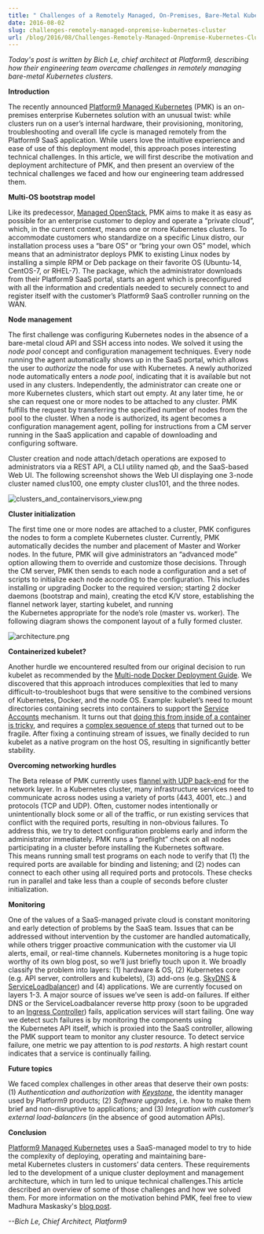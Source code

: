 ```yaml
---
title: " Challenges of a Remotely Managed, On-Premises, Bare-Metal Kubernetes Cluster "
date: 2016-08-02
slug: challenges-remotely-managed-onpremise-kubernetes-cluster
url: /blog/2016/08/Challenges-Remotely-Managed-Onpremise-Kubernetes-Cluster
---
```


_Today's post is written by Bich Le, chief architect at Platform9, describing how their engineering team overcame challenges in remotely managing bare-metal Kubernetes clusters.&nbsp;_

**Introduction**

The recently announced [Platform9 Managed Kubernetes](https://platform9.com/press/platform9-makes-easy-deploy-docker-containers-production-scale/) (PMK) is an on-premises enterprise Kubernetes solution with an unusual twist: while clusters run on a user’s internal hardware, their provisioning, monitoring, troubleshooting and overall life cycle is managed remotely from the Platform9 SaaS application. While users love the intuitive experience and ease of use of this deployment model, this approach poses interesting technical challenges. In this article, we will first describe the motivation and deployment architecture of PMK, and then present an overview of the technical challenges we faced and how our engineering team addressed them.

**Multi-OS bootstrap model**

Like its predecessor, [Managed OpenStack](https://platform9.com/products/kvm/), PMK aims to make it as easy as possible for an enterprise customer to deploy and operate a “private cloud”, which, in the current context, means one or more&nbsp;Kubernetes&nbsp;clusters. To accommodate customers who standardize on a specific&nbsp;Linux distro, our installation process uses a “bare OS” or “bring your own OS” model, which means that an administrator deploys PMK to existing Linux nodes by installing a simple RPM or Deb package on their favorite OS (Ubuntu-14, CentOS-7, or RHEL-7). The package, which the administrator downloads from their Platform9 SaaS portal, starts an agent which is preconfigured with all the information and credentials needed to securely connect to and register itself with the customer’s Platform9 SaaS controller running on the WAN.

**Node management**

The first challenge was configuring&nbsp;Kubernetes&nbsp;nodes in the absence of a bare-metal cloud API and&nbsp;SSH access into nodes. We solved it using the _node pool_ concept and configuration management techniques. Every node running the agent automatically shows up in the SaaS portal, which allows the user to _authorize_ the node for use with&nbsp;Kubernetes. A newly&nbsp;authorized node automatically enters a _node pool_, indicating that it is available but not used in any clusters. Independently, the administrator can create one or more&nbsp;Kubernetes&nbsp;clusters,&nbsp;which start out empty. At any later time, he or she can request one or more nodes to be attached to any cluster. PMK fulfills the request by transferring the specified number of nodes from the pool to the cluster. When a node is authorized, its agent becomes a configuration management agent, polling for instructions from a CM server running in the SaaS application and capable of downloading and configuring software.

Cluster creation and node attach/detach operations are exposed to administrators via a REST API, a CLI utility named _qb_, and the SaaS-based Web UI. The following screenshot shows the Web UI displaying one 3-node cluster named clus100, one empty cluster clus101, and the three nodes.



 ![clusters_and_containervisors_view.png](https://lh3.googleusercontent.com/Tn67P9fhhPqCNF6xYl6mfVehG8AtLcLOM0NMW3YukBkWB5cSpYofkLQo1vrqsZiDBON05GC4ZQwWgEV9YBdoNA6Hzy_loS0cvT3BzkxmLesk6UsX_xugsrGppJD-Mc8fjHIF2QrU)


**Cluster initialization**

The first time one or more nodes are attached to a cluster, PMK configures the nodes to form a complete&nbsp;Kubernetes&nbsp;cluster. Currently, PMK automatically decides the number and placement of&nbsp;Master and Worker nodes. In the future, PMK will give administrators an “advanced mode” option allowing them to override and customize those decisions. Through the CM server, PMK then sends to each node a configuration and a set of scripts to initialize each node according to the configuration. This includes installing or upgrading Docker to the required version; starting 2 docker daemons (bootstrap and main), creating the etcd K/V store, establishing the flannel network layer, starting kubelet, and running the&nbsp;Kubernetes&nbsp;appropriate for&nbsp;the node’s role (master vs. worker). The following diagram shows the component layout of a fully formed cluster.



 ![architecture.png](https://lh6.googleusercontent.com/ZQZoFL6tDpkiberG_X1CREitwNIDCHnRajnOlJqByU-4HzRQi1RRoDlGj7pGRaqD2a7Yg4xBwQx7oHp_mR8ie96O5w_KMT84av-JMsPMHXeoBpVYn3iJKeGZkWG4q0J06OZMuLIe)


**Containerized kubelet?**

Another hurdle we encountered resulted from our original decision to run kubelet as recommended by the [Multi-node Docker Deployment Guide](http://kubernetes.io/docs/getting-started-guides/docker-multinode/). We discovered that this approach introduces complexities that led to many difficult-to-troubleshoot bugs that were sensitive to the combined versions of&nbsp;Kubernetes, Docker, and the node OS. Example: kubelet’s need to&nbsp;mount directories containing secrets into containers to support the [Service Accounts](http://kubernetes.io/docs/user-guide/service-accounts/) mechanism. It turns out that [doing this from inside of a container is tricky](https://github.com/kubernetes/kubernetes/issues/6848), and requires a [complex sequence of steps](https://github.com/kubernetes/kubernetes/blob/release-1.0/pkg/util/mount/nsenter_mount.go#L37) that turned out to be fragile. After fixing a continuing stream of issues, we finally decided to run kubelet as a native program on the host OS, resulting in significantly better stability.

**Overcoming networking hurdles**

The Beta release of PMK currently uses [flannel with UDP back-end](https://github.com/coreos/flannel) for the network layer. In a&nbsp;Kubernetes&nbsp;cluster, many infrastructure services need to communicate across nodes using a variety of&nbsp;ports (443, 4001, etc..) and protocols (TCP and UDP). Often, customer nodes intentionally or unintentionally block some or all of the traffic, or run existing services that conflict with the required ports, resulting in non-obvious failures. To address this, we try to detect configuration problems early and inform the administrator immediately. PMK runs a “preflight” check on all nodes participating in a cluster before installing the&nbsp;Kubernetes&nbsp;software. This&nbsp;means running small test programs on each node to verify that (1) the required ports are available for binding and listening; and (2) nodes can connect to each other using all required ports and protocols. These checks run in parallel and take less than a couple of seconds before cluster initialization.

**Monitoring**

One of the values of a SaaS-managed private cloud is constant monitoring and early detection of problems by the SaaS team. Issues that can be addressed without intervention by the customer are handled automatically, while others trigger proactive communication with the customer via UI alerts, email, or real-time channels. Kubernetes monitoring is a huge topic worthy of its own blog post, so we’ll just briefly touch upon it. We broadly classify the problem into layers: (1) hardware & OS, (2) Kubernetes core (e.g. API server, controllers and kubelets), (3) add-ons (e.g. [SkyDNS](https://github.com/skynetservices/skydns) & [ServiceLoadbalancer](https://github.com/kubernetes/contrib/tree/master/service-loadbalancer)) and (4) applications. We are currently focused on layers 1-3. A major source of issues we’ve seen is add-on failures. If either DNS or the ServiceLoadbalancer reverse http proxy (soon to be upgraded to an [Ingress Controller](https://github.com/kubernetes/contrib/tree/master/ingress/controllers)) fails, application services will start failing. One way we detect such failures is by monitoring the components using the&nbsp;Kubernetes&nbsp;API itself, which is proxied into the SaaS&nbsp;controller, allowing the PMK support team to monitor any cluster resource. To detect service failure, one metric we pay attention to is _pod restarts_. A high restart count indicates that a service is continually failing.

**Future topics**

We faced complex challenges in other areas that deserve their own posts: (1) _Authentication and authorization with [Keystone](http://docs.openstack.org/developer/keystone/)_, the identity manager used by Platform9 products; (2) _Software upgrades_, i.e. how to make them brief and non-disruptive to applications; and (3) _Integration with customer’s external load-balancers_ (in the absence of good automation APIs).

**Conclusion**

[Platform9 Managed Kubernetes](https://platform9.com/products/docker/) uses a SaaS-managed model to try to hide the complexity of deploying, operating and maintaining bare-metal&nbsp;Kubernetes&nbsp;clusters in customers’ data centers.&nbsp;These requirements led to the development of a unique cluster deployment and management architecture, which in turn led to unique technical challenges.This article described an overview of some of those challenges and how we solved them. For more information on the motivation behind PMK, feel free to view Madhura Maskasky's [blog post](https://platform9.com/blog/containers-as-a-service-kubernetes-docker/).


_--Bich Le, Chief Architect, Platform9_